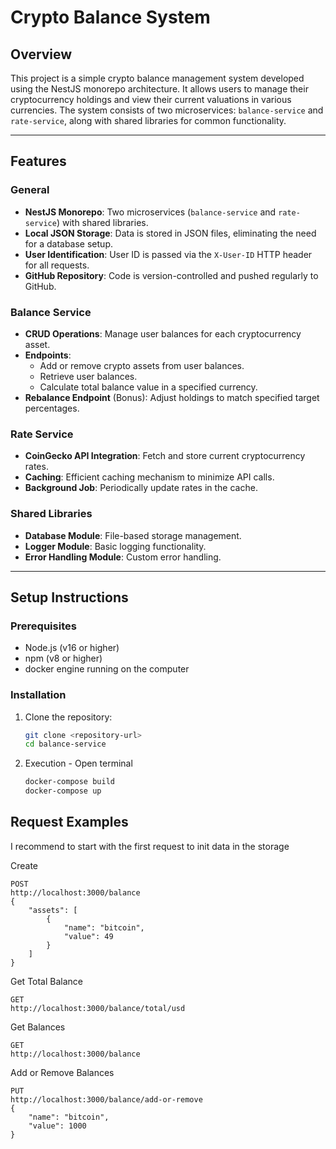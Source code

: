 # Crypto Balance System

## Overview

This project is a simple crypto balance management system developed using the NestJS monorepo architecture. It allows users to manage their cryptocurrency holdings and view their current valuations in various currencies. The system consists of two microservices: `balance-service` and `rate-service`, along with shared libraries for common functionality.

---

## Features

### General
- **NestJS Monorepo**: Two microservices (`balance-service` and `rate-service`) with shared libraries.
- **Local JSON Storage**: Data is stored in JSON files, eliminating the need for a database setup.
- **User Identification**: User ID is passed via the `X-User-ID` HTTP header for all requests.
- **GitHub Repository**: Code is version-controlled and pushed regularly to GitHub.

### Balance Service
- **CRUD Operations**: Manage user balances for each cryptocurrency asset.
- **Endpoints**:
  - Add or remove crypto assets from user balances.
  - Retrieve user balances.
  - Calculate total balance value in a specified currency.
- **Rebalance Endpoint** (Bonus): Adjust holdings to match specified target percentages.

### Rate Service
- **CoinGecko API Integration**: Fetch and store current cryptocurrency rates.
- **Caching**: Efficient caching mechanism to minimize API calls.
- **Background Job**: Periodically update rates in the cache.

### Shared Libraries
- **Database Module**: File-based storage management.
- **Logger Module**: Basic logging functionality.
- **Error Handling Module**: Custom error handling.

---

## Setup Instructions

### Prerequisites
- Node.js (v16 or higher)
- npm (v8 or higher)
- docker engine running on the computer

### Installation
1. Clone the repository:
   ```bash
   git clone <repository-url>
   cd balance-service
   ```

2. Execution - Open terminal
    ``` bash
    docker-compose build
    docker-compose up
    ```

## Request Examples
I recommend to start with the first request to init data in the storage

Create  
``` 
POST
http://localhost:3000/balance
{
    "assets": [
        {
            "name": "bitcoin",
            "value": 49
        }
    ]
}   
```

Get Total Balance
```
GET
http://localhost:3000/balance/total/usd
```

Get Balances
```
GET
http://localhost:3000/balance
```

Add or Remove Balances
```
PUT
http://localhost:3000/balance/add-or-remove
{
    "name": "bitcoin",
    "value": 1000
}
```
